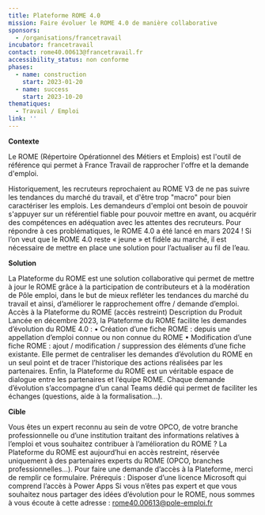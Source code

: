 ```yaml
---
title: Plateforme ROME 4.0
mission: Faire évoluer le ROME 4.0 de manière collaborative
sponsors:
  - /organisations/francetravail
incubator: francetravail
contact: rome40.00613@francetravail.fr
accessibility_status: non conforme
phases:
  - name: construction
    start: 2023-01-20
  - name: success
    start: 2023-10-20
thematiques:
  - Travail / Emploi
link: ''
---
```

**Contexte**

Le ROME (Répertoire Opérationnel des Métiers et Emplois) est l'outil de référence qui permet à France Travail de rapprocher l'offre et la demande d'emploi.

Historiquement, les recruteurs reprochaient au ROME V3 de ne pas suivre les tendances du marché du travail, et d'être trop "macro" pour bien caractériser les emplois.
Les demandeurs d'emploi ont besoin de pouvoir s'appuyer sur un référentiel fiable pour pouvoir mettre en avant, ou acquérir des compétences en adéquation avec les attentes des recruteurs.
Pour répondre à ces problématiques, le ROME 4.0 a été lancé en mars 2024 !
 Si l’on veut que le ROME 4.0 reste « jeune » et fidèle au marché, il est nécessaire de mettre en place une solution pour l’actualiser au fil de l’eau.

**Solution**

La Plateforme du ROME est une solution collaborative qui permet de mettre à jour le ROME grâce à la participation de contributeurs et à la modération de Pôle emploi, dans le but de mieux refléter les tendances du marché du travail et ainsi, d’améliorer le rapprochement offre / demande d’emploi.
Accès à la Plateforme du ROME  (accès restreint)
Description du Produit
Lancée en décembre 2023, la Plateforme du ROME facilite les demandes d’évolution du ROME 4.0 :
•	Création d’une fiche ROME : depuis une appellation d’emploi connue ou non connue du ROME
•	Modification d’une fiche ROME : ajout / modification / suppression des éléments d’une fiche existante.
Elle permet de centraliser les demandes d’évolution du ROME en un seul point et de tracer l’historique des actions réalisées par les partenaires.
Enfin, la Plateforme du ROME est un véritable espace de dialogue entre les partenaires et l’équipe ROME. Chaque demande d’évolution s’accompagne d’un canal Teams dédié qui permet de faciliter les échanges (questions, aide à la formalisation…).

**Cible**

Vous êtes un expert reconnu au sein de votre OPCO, de votre branche professionnelle ou d’une institution traitant des informations relatives à l’emploi et vous souhaitez contribuer à l’amélioration du ROME ?
La Plateforme du ROME est aujourd’hui en accès restreint, réservée uniquement à des partenaires experts du ROME (OPCO, branches professionnelles…).
Pour faire une demande d’accès à la Plateforme, merci de remplir ce formulaire.
Prérequis : Disposer d’une licence Microsoft qui comprend l’accès à Power Apps
Si vous n’êtes pas expert et que vous souhaitez nous partager des idées d’évolution pour le ROME, nous sommes à vous écoute à cette adresse : rome40.00613@pole-emploi.fr

